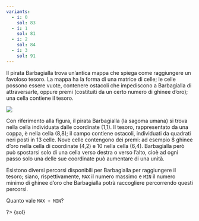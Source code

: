 ```yaml
---
variants:
  - i: 0
    sol: 83
  - i: 1
    sol: 81
  - i: 2
    sol: 84
  - i: 3
    sol: 91
---
```


Il pirata Barbagialla trova un’antica mappa che spiega come raggiungere un favoloso tesoro. La mappa ha la forma di una matrice di celle; le celle possono essere vuote, contenere ostacoli che impediscono a Barbagialla di attraversarle, oppure premi (costituiti da un certo numero di ghinee d’oro); una cella contiene il tesoro.

![](mappa{i}.svg?w=500)

Con riferimento alla figura, il pirata Barbagialla (la sagoma umana) si trova nella cella individuata dalle coordinate (1,1). Il tesoro, rappresentato da una coppa, è nella cella (8,8); il campo contiene ostacoli, individuati da quadrati neri posti in 13 celle. Nove celle contengono dei premi: ad esempio 8 ghinee d’oro nella cella di coordinate (4,2) e 10 nella cella (6,4). Barbagialla però può spostarsi solo di una cella verso destra o verso l’alto, cioè ad ogni passo solo una delle sue coordinate può aumentare di una unità.

Esistono diversi percorsi disponibili per Barbagialla per raggiungere il tesoro; siano, rispettivamente, `MAX` il numero massimo e `MIN` il numero minimo di ghinee d’oro che Barbagialla potrà raccogliere percorrendo questi percorsi.

Quanto vale `MAX + MIN`?

?> {sol}
